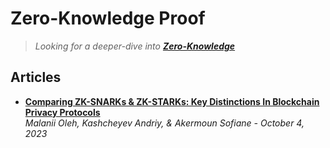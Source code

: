 # Zero-Knowledge Proof

> _Looking for a deeper-dive into [**Zero-Knowledge**](https://github.com/Inside-the-Blocks/Education/blob/main/Zero-Knowledge.md)_

## Articles

- [**Comparing ZK-SNARKs & ZK-STARKs: Key Distinctions In Blockchain Privacy Protocols**](https://hacken.io/discover/zk-snark-vs-zk-stark/)
  <br/>_Malanii Oleh, Kashcheyev Andriy, & Akermoun Sofiane - October 4, 2023_
  
